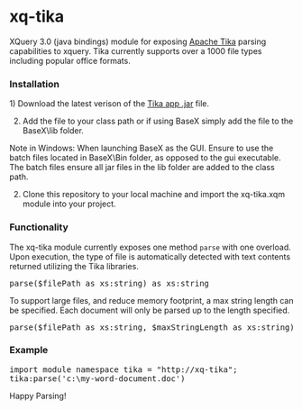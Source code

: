 # xq-tika
XQuery 3.0 (java bindings) module for exposing <a href="https://tika.apache.org/download.html">Apache Tika</a> parsing capabilities to xquery. Tika currently supports over a 1000 file types including popular office formats.<br />

<h3>Installation</h3>
1) Download the latest verison of the <a href="https://tika.apache.org/download.html">Tika app .jar</a> file. 

2) Add the file to your class path or if using BaseX simply add the file to the BaseX\lib folder. 
<p />
Note in Windows: When launching BaseX as the GUI. Ensure to use the batch files located in BaseX\Bin folder, as opposed to the gui executable. The batch files ensure all jar files in the lib folder are added to the class path. 
<p />

2) Clone this repository to your local machine and import the xq-tika.xqm module into your project.

<h3>Functionality</h3>
The xq-tika module currently exposes one method <code>parse</code> with one overload. Upon execution, the type of file is automatically detected with text contents returned utilizing the Tika libraries. <br />

<pre>parse($filePath as xs:string) as xs:string</pre>
To support large files, and reduce memory footprint, a max string length can be specified. Each document will only be parsed up to the length specified.
<pre>parse($filePath as xs:string, $maxStringLength as xs:string) as xs:string</pre>

<h3>Example</h3>

<pre>
import module namespace tika = "http://xq-tika";
tika:parse('c:\my-word-document.doc')
</pre>


Happy Parsing!



